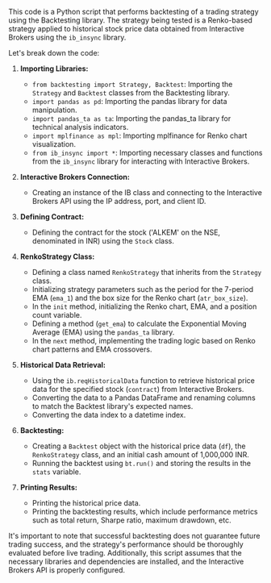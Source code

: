 This code is a Python script that performs backtesting of a trading strategy using the Backtesting library. The strategy being tested is a Renko-based strategy applied to historical stock price data obtained from Interactive Brokers using the `ib_insync` library.

Let's break down the code:

1. **Importing Libraries:**
   - `from backtesting import Strategy, Backtest`: Importing the `Strategy` and `Backtest` classes from the Backtesting library.
   - `import pandas as pd`: Importing the pandas library for data manipulation.
   - `import pandas_ta as ta`: Importing the pandas_ta library for technical analysis indicators.
   - `import mplfinance as mpl`: Importing mplfinance for Renko chart visualization.
   - `from ib_insync import *`: Importing necessary classes and functions from the `ib_insync` library for interacting with Interactive Brokers.

2. **Interactive Brokers Connection:**
   - Creating an instance of the IB class and connecting to the Interactive Brokers API using the IP address, port, and client ID.

3. **Defining Contract:**
   - Defining the contract for the stock ('ALKEM' on the NSE, denominated in INR) using the `Stock` class.

4. **RenkoStrategy Class:**
   - Defining a class named `RenkoStrategy` that inherits from the `Strategy` class.
   - Initializing strategy parameters such as the period for the 7-period EMA (`ema_1`) and the box size for the Renko chart (`atr_box_size`).
   - In the `init` method, initializing the Renko chart, EMA, and a position count variable.
   - Defining a method (`get_ema`) to calculate the Exponential Moving Average (EMA) using the `pandas_ta` library.
   - In the `next` method, implementing the trading logic based on Renko chart patterns and EMA crossovers.
   
5. **Historical Data Retrieval:**
   - Using the `ib.reqHistoricalData` function to retrieve historical price data for the specified stock (`contract`) from Interactive Brokers.
   - Converting the data to a Pandas DataFrame and renaming columns to match the Backtest library's expected names.
   - Converting the data index to a datetime index.

6. **Backtesting:**
   - Creating a `Backtest` object with the historical price data (`df`), the `RenkoStrategy` class, and an initial cash amount of 1,000,000 INR.
   - Running the backtest using `bt.run()` and storing the results in the `stats` variable.

7. **Printing Results:**
   - Printing the historical price data.
   - Printing the backtesting results, which include performance metrics such as total return, Sharpe ratio, maximum drawdown, etc.

It's important to note that successful backtesting does not guarantee future trading success, and the strategy's performance should be thoroughly evaluated before live trading. Additionally, this script assumes that the necessary libraries and dependencies are installed, and the Interactive Brokers API is properly configured.
